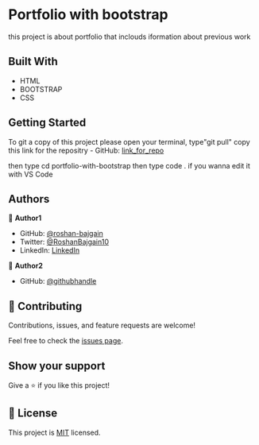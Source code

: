 
# Portfolio with bootstrap

this project is about portfolio that inclouds iformation about previous work


## Built With

- HTML
- BOOTSTRAP
- CSS

## Getting Started

To git a copy of this project please open your terminal, type"git pull" copy this link for the repositry - GitHub: [link_for_repo](https://github.com/AlaaAlsalem/portfolio-with-bootstrap.git) 

then type cd portfolio-with-bootstrap then type code . if you wanna edit it with VS Code


## Authors

👤 **Author1**

- GitHub: [@roshan-bajgain](https://github.com/roshan-bajgain)
- Twitter: [@RoshanBajgain10](https://twitter.com/RoshanBajgain10)
- LinkedIn: [LinkedIn](https://www.linkedin.com/in/roshan-bazgain/)

👤 **Author2**

- GitHub: [@githubhandle](https://github.com/AlaaAlsalem)
## 🤝 Contributing

Contributions, issues, and feature requests are welcome!

Feel free to check the [issues page](../../issues/).

## Show your support

Give a ⭐️ if you like this project!


## 📝 License

This project is [MIT](./MIT.md) licensed.
